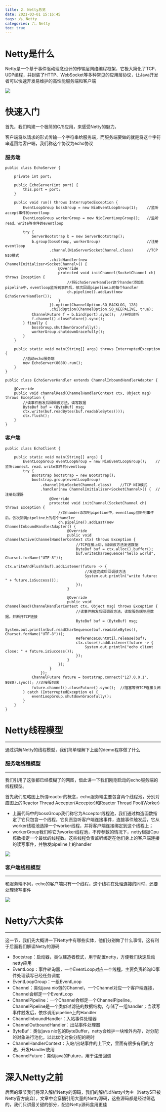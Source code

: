 ```yaml
---
title: 2. Netty总览
date: 2021-03-01 15:16:45
tags: 六、Netty
categories: 六、Netty
toc: true
---
```


# Netty是什么

Netty是一个基于事件驱动理念设计的传输层网络编程框架，它极大简化了TCP、UDP编程，并封装了HTTP、WebSocket等多种常见的应用层协议，让Java开发者可以快速开发易维护的高性能服务端和客户端

![](https://icefirecgrbza.github.io/img/netty/netty.png)

<!-- more -->

# 快速入门

首先，我们构建一个极简的C/S应用，来感受Netty的魅力。

客户端将以请求的形式传输一个字符串给服务端，而服务端要做的就是将这个字符串返回给客户端，我们称这个协议为echo协议

### 服务端
```
public class EchoServer {

    private int port;

    public EchoServer(int port) {
        this.port = port;
    }

    public void run() throws InterruptedException {
        EventLoopGroup bossGroup = new NioEventLoopGroup(1);    //监听accept事件的eventloop
        EventLoopGroup workerGroup = new NioEventLoopGroup();   //监听read、write等事件的eventloop

        try {
            ServerBootstrap b = new ServerBootstrap();
            b.group(bossGroup, workerGroup)                     //注册eventloop
                    .channel(NioServerSocketChannel.class)      //TCP NIO模式
                    .childHandler(new ChannelInitializer<SocketChannel>() {
                        @Override
                        protected void initChannel(SocketChannel ch) throws Exception {
                            //将EchoServerHandler这个hander添加到pipeline中，eventloop监听到事件后，依次回调pipeline上的每个handler
                            ch.pipeline().addLast(new EchoServerHandler());
                        }
                    }).option(ChannelOption.SO_BACKLOG, 128)
                    .childOption(ChannelOption.SO_KEEPALIVE, true);
            ChannelFuture f = b.bind(port).sync();  //开始监听
            f.channel().closeFuture().sync();
        } finally {
            bossGroup.shutdownGracefully();
            workerGroup.shutdownGracefully();
        }
    }

    public static void main(String[] args) throws InterruptedException {
        //启动echo服务端
        new EchoServer(8080).run();
    }
}
```
```
public class EchoServerHandler extends ChannelInboundHandlerAdapter {

    @Override
    public void channelRead(ChannelHandlerContext ctx, Object msg) throws Exception {
        //读事件触发后回调该方法，读写数据
        ByteBuf buf = (ByteBuf) msg;
        ctx.write(buf.readBytes(buf.readableBytes()));
        ctx.flush();
    }
}
```

### 客户端
```
public class EchoClient {

    public static void main(String[] args) {
        EventLoopGroup eventLoopGroup = new NioEventLoopGroup();    //监听connect、read、write事件的eventloop
        try {
            Bootstrap bootstrap = new Bootstrap();
            bootstrap.group(eventLoopGroup)
                .channel(NioSocketChannel.class)    //TCP NIO模式
                .handler(new ChannelInitializer<SocketChannel>() {  //注册处理器
                    @Override
                    protected void initChannel(SocketChannel ch) throws Exception {
                        //将hander添加到pipeline中，eventloop监听到事件后，依次回调pipeline上的每个handler
                        ch.pipeline().addLast(new ChannelInboundHandlerAdapter() {
                            @Override
                            public void channelActive(ChannelHandlerContext ctx) throws Exception {
                                //TCP连接上后，回调该方法发送数据
                                ByteBuf buf = ctx.alloc().buffer();
                                buf.writeCharSequence("hello world", Charset.forName("UTF-8"));
                                ctx.writeAndFlush(buf).addListener(future -> {
                                    //发送完成后回调该方法
                                    System.out.println("write future: " + future.isSuccess());
                                });
                            }

                            @Override
                            public void channelRead(ChannelHandlerContext ctx, Object msg) throws Exception {
                                //读事件触发后回调该方法，读取服务端响应数据，并断开TCP链接
                                ByteBuf buf = (ByteBuf) msg;
                                System.out.println(buf.readCharSequence(buf.readableBytes(), Charset.forName("UTF-8")));
                                ReferenceCountUtil.release(buf);
                                ctx.close().addListener(future -> {
                                    System.out.println("echo client close: " + future.isSuccess());
                                });
                            }
                        });
                    }
                });
            ChannelFuture future = bootstrap.connect("127.0.0.1", 8080).sync(); //连接服务端
            future.channel().closeFuture().sync();  //阻塞等待TCP连接关闭
        } catch (InterruptedException e) {
            eventLoopGroup.shutdownGracefully();
        }
    }
}
```

# Netty线程模型
---
通过讲解Netty的线程模型，我们简单理解下上面的demo程序做了什么

### 服务端线程模型
-----
我们引用了这张都已经模糊了的网图，借此讲一下我们刚刚启动的echo服务端的线程模型。

首先我们忽略图上所谓reactor的概念，echo服务端主要包含两个线程池，分别对应图上的Reactor Thread Acceptor(Acceptor)和Reactor Thread Pool(Worker)

+ 上面代码中的bossGroup我们称它为Acceptor线程池，我们通过构造函数指定了它只包含一个线程，它负责监听客户端连接事件，连接事件触发后，它从worker线程池选择一个worker线程，并将客户端连接绑定到这个线程上；
+ workerGroup我们称它为worker线程池，不传参数的情况下，netty根据Cpu核数指定一个最优的线程数。这些线程负责监听绑定在他们身上的客户端连接的读写事件，并触发pipeline上的handler

![](https://icefirecgrbza.github.io/img/netty/netty_server_thread_model.png)

### 客户端线程模型
-----
和服务端不同，echo的客户端只有一个线程，这个线程在处理连接的同时，还要处理读写事件

![](https://icefirecgrbza.github.io/img/netty/netty_client_thread_model.png)

# Netty六大实体
---
这一节，我们先大概讲一下Netty中有哪些实体，他们分别做了什么事情，这有利于后面我们解读Netty的源码

+ Bootstrap：启动器，类似建造者模式，用于配置netty，方便我们快速启动netty应用
+ EventLoop：事件轮询器，一个EventLoop对应一个线程，主要负责轮询IO事件处理读写已经任务调度
+ EventLoopGroup：一组EventLoop
+ Channel：类似java nio包的Channel，一个Channel对应一个客户端连接，Channel会绑定一个EventLoop
+ ChannelPipeline：一个Channel会绑定一个ChannelPipeline，ChannelPipeline是一个类似过滤链的数据结构，存储了一组handler；当读写事件触发后，依序调用pipeline上的Handler
+ ChannelInboundHandler：入站事件处理器
+ ChannelOutboundHandler：出站事件处理器
+ ByteBuf：类似java nio包的ByteBuffer，netty会维护一块堆外内存，对分配的对象进行池化，以此优化对象分配的耗时
+ ChannelHandlerContext：入站/出站事件的上下文，里面有很多有用的方法，开发Handler使用
+ ChannelFuture：类似java的Future，用于注册回调

# 深入Netty之前

后面的章节我们将深入解析Netty的源码，我们的解析以Netty4为主（Netty5已被Netty官方废弃），文章中会穿插引用大量的Netty源码，这些源码都是经过筛选的，我们只讲最关键的部分，配合Netty源码食用更佳